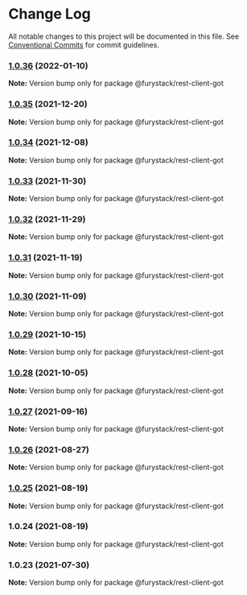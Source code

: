 # Change Log

All notable changes to this project will be documented in this file.
See [Conventional Commits](https://conventionalcommits.org) for commit guidelines.

### [1.0.36](https://github.com/furystack/furystack/compare/@furystack/rest-client-got@1.0.35...@furystack/rest-client-got@1.0.36) (2022-01-10)

**Note:** Version bump only for package @furystack/rest-client-got






### [1.0.35](https://github.com/furystack/furystack/compare/@furystack/rest-client-got@1.0.34...@furystack/rest-client-got@1.0.35) (2021-12-20)

**Note:** Version bump only for package @furystack/rest-client-got






### [1.0.34](https://github.com/furystack/furystack/compare/@furystack/rest-client-got@1.0.33...@furystack/rest-client-got@1.0.34) (2021-12-08)

**Note:** Version bump only for package @furystack/rest-client-got






### [1.0.33](https://github.com/furystack/furystack/compare/@furystack/rest-client-got@1.0.32...@furystack/rest-client-got@1.0.33) (2021-11-30)

**Note:** Version bump only for package @furystack/rest-client-got






### [1.0.32](https://github.com/furystack/furystack/compare/@furystack/rest-client-got@1.0.31...@furystack/rest-client-got@1.0.32) (2021-11-29)

**Note:** Version bump only for package @furystack/rest-client-got






### [1.0.31](https://github.com/furystack/furystack/compare/@furystack/rest-client-got@1.0.30...@furystack/rest-client-got@1.0.31) (2021-11-19)

**Note:** Version bump only for package @furystack/rest-client-got






### [1.0.30](https://github.com/furystack/furystack/compare/@furystack/rest-client-got@1.0.29...@furystack/rest-client-got@1.0.30) (2021-11-09)

**Note:** Version bump only for package @furystack/rest-client-got






### [1.0.29](https://github.com/furystack/furystack/compare/@furystack/rest-client-got@1.0.28...@furystack/rest-client-got@1.0.29) (2021-10-15)

**Note:** Version bump only for package @furystack/rest-client-got






### [1.0.28](https://github.com/furystack/furystack/compare/@furystack/rest-client-got@1.0.27...@furystack/rest-client-got@1.0.28) (2021-10-05)

**Note:** Version bump only for package @furystack/rest-client-got






### [1.0.27](https://github.com/furystack/furystack/compare/@furystack/rest-client-got@1.0.26...@furystack/rest-client-got@1.0.27) (2021-09-16)

**Note:** Version bump only for package @furystack/rest-client-got






### [1.0.26](https://github.com/furystack/furystack/compare/@furystack/rest-client-got@1.0.25...@furystack/rest-client-got@1.0.26) (2021-08-27)

**Note:** Version bump only for package @furystack/rest-client-got






### [1.0.25](https://github.com/furystack/furystack/compare/@furystack/rest-client-got@1.0.24...@furystack/rest-client-got@1.0.25) (2021-08-19)

**Note:** Version bump only for package @furystack/rest-client-got






### 1.0.24 (2021-08-19)

**Note:** Version bump only for package @furystack/rest-client-got






### 1.0.23 (2021-07-30)

**Note:** Version bump only for package @furystack/rest-client-got
